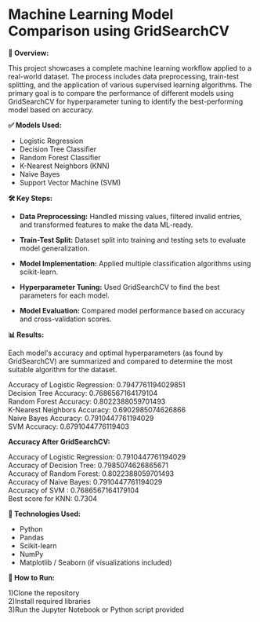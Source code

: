 # Machine Learning Model Comparison using GridSearchCV
 
**📌 Overview:**

This project showcases a complete machine learning workflow applied to a real-world dataset. The process includes data preprocessing, train-test splitting, and the application of various supervised learning algorithms. The primary goal is to compare the performance of different models using GridSearchCV for hyperparameter tuning to identify the best-performing model based on accuracy.


**✅ Models Used:**

* Logistic Regression
* Decision Tree Classifier
* Random Forest Classifier
* K-Nearest Neighbors (KNN)
* Naive Bayes
* Support Vector Machine (SVM)



**🛠️ Key Steps:**

* **Data Preprocessing:** Handled missing values, filtered invalid entries, and transformed features to make the data ML-ready.

* **Train-Test Split:** Dataset split into training and testing sets to evaluate model generalization.

* **Model Implementation:** Applied multiple classification algorithms using scikit-learn.

* **Hyperparameter Tuning:** Used GridSearchCV to find the best parameters for each model.

* **Model Evaluation:** Compared model performance based on accuracy and cross-validation scores.



**📊 Results:**

Each model's accuracy and optimal hyperparameters (as found by GridSearchCV) are summarized and compared to determine the most suitable algorithm for the dataset.

Accuracy of Logistic Regression:  0.7947761194029851<br>
Decision Tree Accuracy: 0.7686567164179104<br>
Random Forest Accuracy: 0.8022388059701493<br>
K-Nearest Neighbors Accuracy: 0.6902985074626866<br>
Naive Bayes Accuracy: 0.7910447761194029<br>
SVM Accuracy: 0.6791044776119403<br>

**Accuracy After GridSearchCV:**

Accuracy of Logistic Regression: 0.7910447761194029<br>
Accuracy of Decision Tree: 0.7985074626865671<br>
Accuracy of Random Forest: 0.8022388059701493<br>
Accuracy of Naive Bayes: 0.7910447761194029<br>
Accuracy of SVM : 0.7686567164179104<br>
Best score for KNN: 0.7304<br>


**📁 Technologies Used:**

* Python
* Pandas
* Scikit-learn
* NumPy
* Matplotlib / Seaborn (if visualizations included)


**🚀 How to Run:**

1)Clone the repository<br>
2)Install required libraries<br>
3)Run the Jupyter Notebook or Python script provided<br>
